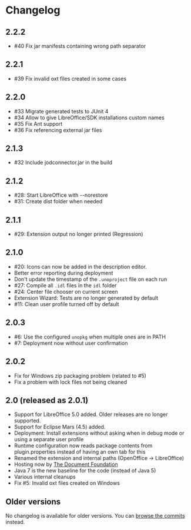 # Changelog

## 2.2.2
* #40 Fix jar manifests containing wrong path separator

## 2.2.1
* #39 Fix invalid oxt files created in some cases

## 2.2.0
* #33 Migrate generated tests to JUnit 4
* #34 Allow to give LibreOffice/SDK installations custom names
* #35 Fix Ant support
* #36 Fix referencing external jar files

## 2.1.3
* #32 Include jodconnector.jar in the build

## 2.1.2
* #28: Start LibreOffice with --norestore 
* #31: Create dist folder when needed

## 2.1.1
* #29: Extension output no longer printed (Regression)

## 2.1.0
* #20: Icons can now be added in the description editor.
* Better error reporting during deployment
* Don't update the timestamp of the `.unoproject` file on each run
* #27: Compile all `.idl` files in the `idl` folder
* #24: Center file chooser on current screen
* Extension Wizard: Tests are no longer generated by default
* #11: Clean user profile turned off by default

## 2.0.3
* #6: Use the configured `unopkg` when multiple ones are in PATH
* #7: Deployment now without user confirmation

## 2.0.2
* Fix for Windows zip packaging problem (related to #5)
* Fix a problem with lock files not being cleaned

## 2.0 (released as 2.0.1)

* Support for LibreOffice 5.0 added. Older releases are no longer supported.
* Support for Eclipse Mars (4.5) added.
* Deployment: Install extensions without asking when in debug mode or using a separate user profile
* Runtime configuration now reads package contents from plugin.properties instead of having an own tab for this
* Renamed the extension and internal paths (OpenOffice -> LibreOffice)
* Hosting now by [The Document Foundation](http://www.documentfoundation.org/)
* Java 7 is the new baseline for the code (instead of Java 5)
* Various internal cleanups
* Fix #5: Invalid oxt files created on Windows

## Older versions

No changelog is available for older versions. You can [browse the commits](https://github.com/LibreOffice/loeclipse/commits/master) instead.
